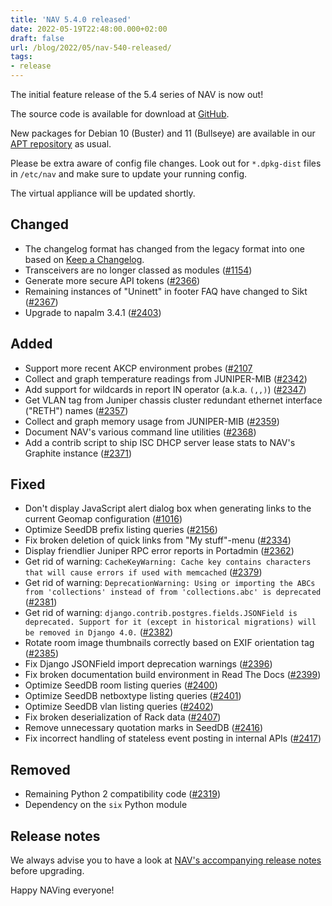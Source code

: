 ```yaml
---
title: 'NAV 5.4.0 released'
date: 2022-05-19T22:48:00.000+02:00
draft: false
url: /blog/2022/05/nav-540-released/
tags:
- release
---
```


The initial feature release of the 5.4 series of NAV is now out!

The source code is available for download at [GitHub](https://github.com/UNINETT/nav/releases).

New packages for Debian 10 (Buster) and 11 (Bullseye) are available in our [APT repository](https://nav.uninett.no/install-instructions/#debian) as usual.

Please be extra aware of config file changes. Look out for `*.dpkg-dist` files in `/etc/nav` and make sure to update your running config.

The virtual appliance will be updated shortly.

Changed
-------

*   The changelog format has changed from the legacy format into one based on [Keep a Changelog](https://keepachangelog.com/en/1.0.0/).
*   Transceivers are no longer classed as modules ([#1154](https://github.com/Uninett/nav/issues/1154))
*   Generate more secure API tokens ([#2366](https://github.com/Uninett/nav/issues/2366))
*   Remaining instances of "Uninett" in footer FAQ have changed to Sikt ([#2367](https://github.com/Uninett/nav/pull/2367))
*   Upgrade to napalm 3.4.1 ([#2403](https://github.com/Uninett/nav/pull/2403))

Added
-----

*   Support more recent AKCP environment probes ([#2107](https://github.com/Uninett/nav/issues/2107)
*   Collect and graph temperature readings from JUNIPER-MIB ([#2342](https://github.com/Uninett/nav/issues/2342))
*   Add support for wildcards in report IN operator (a.k.a. `(,,)`) ([#2347](https://github.com/Uninett/nav/issues/2347))
*   Get VLAN tag from Juniper chassis cluster redundant ethernet interface ("RETH") names ([#2357](https://github.com/Uninett/nav/issues/2357))
*   Collect and graph memory usage from JUNIPER-MIB ([#2359](https://github.com/Uninett/nav/issues/2359))
*   Document NAV's various command line utilities ([#2368](https://github.com/Uninett/nav/pull/2368))
*   Add a contrib script to ship ISC DHCP server lease stats to NAV's Graphite instance ([#2371](https://github.com/Uninett/nav/issues/2371))

Fixed
-----

*   Don't display JavaScript alert dialog box when generating links to the current Geomap configuration ([#1016](https://github.com/Uninett/nav/issues/1016))
*   Optimize SeedDB prefix listing queries ([#2156](https://github.com/Uninett/nav/issues/2156))
*   Fix broken deletion of quick links from "My stuff"-menu ([#2334](https://github.com/Uninett/nav/issues/2334))
*   Display friendlier Juniper RPC error reports in Portadmin ([#2362](https://github.com/Uninett/nav/issues/2362))
*   Get rid of warning: `CacheKeyWarning: Cache key contains characters that will cause errors if used with memcached` ([#2379](https://github.com/Uninett/nav/issues/2379))
*   Get rid of warning: `DeprecationWarning: Using or importing the ABCs from 'collections' instead of from 'collections.abc' is deprecated` ([#2381](https://github.com/Uninett/nav/issues/2381))
*   Get rid of warning: `django.contrib.postgres.fields.JSONField is deprecated. Support for it (except in historical migrations) will be removed in Django 4.0.` ([#2382](https://github.com/Uninett/nav/issues/2382))
*   Rotate room image thumbnails correctly based on EXIF orientation tag ([#2385](https://github.com/Uninett/nav/issues/2385))
*   Fix Django JSONField import deprecation warnings ([#2396](https://github.com/Uninett/nav/pull/2396))
*   Fix broken documentation build environment in Read The Docs ([#2399](https://github.com/Uninett/nav/pull/2399))
*   Optimize SeedDB room listing queries ([#2400](https://github.com/Uninett/nav/pull/2400))
*   Optimize SeedDB netboxtype listing queries ([#2401](https://github.com/Uninett/nav/pull/2401))
*   Optimize SeedDB vlan listing queries ([#2402](https://github.com/Uninett/nav/pull/2402))
*   Fix broken deserialization of Rack data ([#2407](https://github.com/Uninett/nav/pull/2407))
*   Remove unnecessary quotation marks in SeedDB ([#2416](https://github.com/Uninett/nav/pull/2416))
*   Fix incorrect handling of stateless event posting in internal APIs ([#2417](https://github.com/Uninett/nav/pull/2417))

Removed
-------

*   Remaining Python 2 compatibility code ([#2319](https://github.com/Uninett/nav/issues/2319))
*   Dependency on the `six` Python module

Release notes
-------------

We always advise you to have a look at [NAV's accompanying release notes](https://nav.readthedocs.io/en/5.4.x/release-notes.html#nav-5-4) before upgrading.

Happy NAVing everyone!
